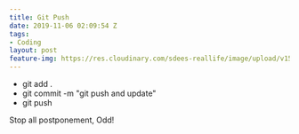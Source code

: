 ```yaml
---
title: Git Push
date: 2019-11-06 02:09:54 Z
tags:
- Coding
layout: post
feature-img: https://res.cloudinary.com/sdees-reallife/image/upload/v1555658919/sample_feature_img.png
---
```


- git add .
- git commit -m "git push and update"
- git push

<i class="fa fa-child" style="color:plum"></i>

Stop all postponement, Odd!
